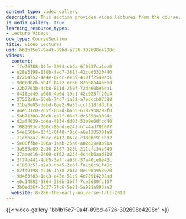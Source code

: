 ```yaml
---
content_type: video_gallery
description: This section provides video lectures from the course.
is_media_gallery: true
learning_resource_types:
- Lecture Videos
ocw_type: CourseSection
title: Video Lectures
uid: bb1b15e7-9a4f-89bd-a726-392698e4208c
videos:
  content:
  - ffe75788-14fe-3994-cb6a-6f0537ca1ee0
  - e28e3198-180b-fad7-381f-42cdd5320440
  - d2204752-4e4e-67cc-ee39-419ff2549ab1
  - 9ddcdbcb-5b4f-b472-ec66-82a08a44b6bd
  - 22b7763b-4cb8-831d-250f-72da00b96ea1
  - 0416ed49-b008-4b0d-19c1-42c025ff20c4
  - 27552a8a-56eb-74d7-1a22-a7edccb07388
  - 31ba3e05-debd-6ee2-9a55-ccf318fddcfa
  - a4e531c0-205f-032d-b655-61829b8292f0
  - 5ab71308-76eb-ea7f-06e3-dc6558a3094c
  - d2af4039-bdda-4854-dd03-53b9e0dfcd40
  - f082693c-060c-86cd-e241-bf44ad701077
  - 54e850b4-13f1-0f48-f0c6-a6e1205381a9
  - 11ebbaa7-36cc-d412-867e-c380be91cbd2
  - 5e88ffbe-006a-14ab-25a6-a02d29e0b91a
  - 3a555a69-2c36-2567-325b-211cfc34c949
  - 37aaed16-0400-cf62-a234-4c44b6aad819
  - 3f74b441-4bb5-3eff-a93b-37a40ce0e43c
  - 01850c51-a2a3-dba5-2e6f-fa1b8c91f40c
  - 82fd0198-e216-1a38-2b1a-0e190b953020
  - 9d463f83-1ac3-a45e-51c9-4e78914202ad
  - e0c14883-9864-336b-3b7f-7ce3d30fc167
  - 3b0ed36f-3d37-7fc6-5a81-5a921a893aa3
  website: 8-286-the-early-universe-fall-2013
---
```



{{< video-gallery "bb1b15e7-9a4f-89bd-a726-392698e4208c" >}}

